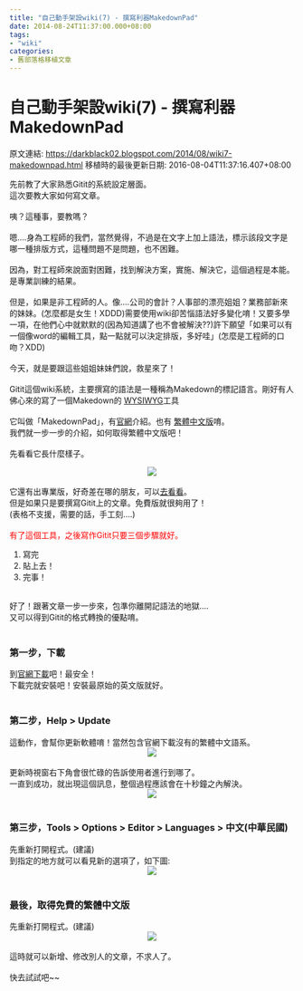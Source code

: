 ```yaml
---
title: "自己動手架設wiki(7) - 撰寫利器MakedownPad"
date: 2014-08-24T11:37:00.000+08:00
tags: 
- "wiki"
categories:
- 舊部落格移植文章
---
```


# 自己動手架設wiki(7) - 撰寫利器MakedownPad

原文連結: https://darkblack02.blogspot.com/2014/08/wiki7-makedownpad.html
移植時的最後更新日期: 2016-08-04T11:37:16.407+08:00

先前教了大家熟悉Gitit的系統設定層面。<br />這次要教大家如何寫文章。<br /><br />咦？這種事，要教嗎？<br /><br />嗯....身為工程師的我們，當然覺得，不過是在文字上加上語法，標示該段文字是哪一種排版方式，這種問題不是問題，也不困難。<br /><br />因為，對工程師來說面對困難，找到解決方案，實施、解決它，這個過程是本能。是專業訓練的結果。<br /><br />但是，如果是非工程師的人。像....公司的會計？人事部的漂亮姐姐？業務部新來的妹妹。(怎麼都是女生！XDDD)需要使用wiki卻苦惱語法好多變化唷！又要多學一項，在他們心中就默默的(因為知道講了也不會被解決??)許下願望「如果可以有一個像word的編輯工具，點一點就可以決定排版，多好哇」(怎麼是工程師的口吻？XDD)<br /><br />今天，就是要跟這些姐姐妹妹們說，救星來了！<br /><br />Gitit這個wiki系統，主要撰寫的語法是一種稱為Makedown的標記語言。剛好有人佛心來的寫了一個Makedown的 <a href="http://zh.wikipedia.org/zh-tw/%E6%89%80%E8%A6%8B%E5%8D%B3%E6%89%80%E5%BE%97" target="_blank">WYSIWYG</a>工具<br /><br />它叫做「MakedownPad」，有<a href="http://markdownpad.com/" target="_blank">官網</a>介紹。也有&nbsp;<a href="http://blog.kkbruce.net/2014/03/markdownwindows-markdownpad-24.html#.U_lVA8WSzBs" target="_blank">繁體中文版</a>唷。<br />我們就一步一步的介紹，如何取得繁體中文版吧！<br /><br />先看看它長什麼樣子。<br /><div class="separator" style="clear: both; text-align: center;"><a href="http://markdownpad.com/img/markdownpad2.png" imageanchor="1" style="margin-left: 1em; margin-right: 1em;"><img border="0" src="http://markdownpad.com/img/markdownpad2.png" /></a></div><br />它還有出專業版，好奇差在哪的朋友，可以<a href="http://markdownpad.com/compare.html" target="_blank">去看看</a>。<br />但是如果只是要撰寫Gitit上的文章。免費版就很夠用了！<br />(表格不支援，需要的話，手工刻....)<br /><br /><span style="color: red;">有了這個工具，之後寫作Gitit只要三個步驟就好。</span><br /><ol><li>寫完</li><li>貼上去！</li><li>完事！</li></ol><br />好了！跟著文章一步一步來，包準你離開記語法的地獄....<br />又可以得到Gitit的格式轉換的優點唷。<br /><br /><h3>第一步，下載</h3>到<a href="http://markdownpad.com/download.html" target="_blank">官網下載</a>吧！最安全！<br />下載完就安裝吧！安裝最原始的英文版就好。<br /><br /><h3>第二步，Help &gt; Update</h3>這動作，會幫你更新軟體唷！當然包含官網下載沒有的繁體中文語系。<br /><div class="separator" style="clear: both; text-align: center;"><a href="http://3.bp.blogspot.com/-kPZRQZef0v4/U_lcYXdFnSI/AAAAAAAAHbQ/w-R1JjWgeGI/s1600/makedownpad_check_for_updates.png" imageanchor="1" style="margin-left: 1em; margin-right: 1em;"><img border="0" src="http://3.bp.blogspot.com/-kPZRQZef0v4/U_lcYXdFnSI/AAAAAAAAHbQ/w-R1JjWgeGI/s1600/makedownpad_check_for_updates.png" /></a></div><br />更新時視窗右下角會很忙碌的告訴使用者進行到哪了。<br />一直到成功，就出現這個訊息，整個過程應該會在十秒鐘之內解決。<br /><div class="separator" style="clear: both; text-align: center;"><a href="http://1.bp.blogspot.com/-1M4_GELx_Fo/U_lcYfOuCmI/AAAAAAAAHbM/5ldgBg56ISc/s1600/makedownpad_check_for_updates_OK.png" imageanchor="1" style="margin-left: 1em; margin-right: 1em;"><img border="0" src="http://1.bp.blogspot.com/-1M4_GELx_Fo/U_lcYfOuCmI/AAAAAAAAHbM/5ldgBg56ISc/s1600/makedownpad_check_for_updates_OK.png" /></a></div><br /><h3>第三步，Tools &gt; Options &gt; Editor &gt; Languages &gt; 中文(中華民國)</h3>先重新打開程式。(建議)<br />到指定的地方就可以看見新的選項了，如下圖:<br /><div class="separator" style="clear: both; text-align: center;"><a href="http://2.bp.blogspot.com/-zrvH_0SVPiA/U_lcZx1NTyI/AAAAAAAAHbc/R4s1NnuRP7w/s1600/makedownpad_operation_editior_Languages.png" imageanchor="1" style="margin-left: 1em; margin-right: 1em;"><img border="0" src="http://2.bp.blogspot.com/-zrvH_0SVPiA/U_lcZx1NTyI/AAAAAAAAHbc/R4s1NnuRP7w/s1600/makedownpad_operation_editior_Languages.png" /></a></div><br /><h3>最後，取得免費的繁體中文版</h3>先重新打開程式。(建議)<br /><div class="separator" style="clear: both; text-align: center;"><a href="http://1.bp.blogspot.com/-7PajxhD6rfc/U_lcbPO5oWI/AAAAAAAAHbk/2gevBrs5rLU/s1600/makedownpad_zhtw.png" imageanchor="1" style="margin-left: 1em; margin-right: 1em;"><img border="0" src="http://1.bp.blogspot.com/-7PajxhD6rfc/U_lcbPO5oWI/AAAAAAAAHbk/2gevBrs5rLU/s1600/makedownpad_zhtw.png" /></a></div><br />這時就可以新增、修改別人的文章，不求人了。<br /><br />快去試試吧~~
